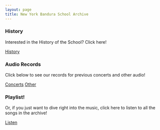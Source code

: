 ```yaml
---
layout: page
title: New York Bandura School Archive
---
```


<div>
    <div class="row">
        <div class="col-md-3">
            <div class="card text-white bg-primary home-card">
                <div class="card-body">
                    <h3 class="card-title">History</h3>
                    <p class="card-text text-white">Interested in the History of the School? Click here!</p>
                    <a href="#" class="btn btn-warning">History</a>
                </div>
            </div>
        </div>
        <div class="col-md-6">
            <div class="card text-white bg-warning home-card">
                <div class="card-body text-white">
                    <h3 class="card-title">Audio Records</h3>
                    <p class="card-text">Click below to see our records for previous concerts and other audio!</p>
                    <a href="{{'/concerts' | absolute_url}}" class="btn btn-primary">Concerts</a>
                    <a href="{{'/addl-audio' | absolute_url}}" class="btn btn-primary">Other</a>
                </div>
            </div>
        </div>
        <div class="col-md-3">
            <div class="card text-white bg-primary home-card">
                <div class="card-body text-white">
                    <h3 class="card-title">Playlist!</h3>
                    <p class="card-text text-white">Or, if you just want to dive right into the music, click here to listen to all the songs in the archive!</p>
                    <a href="{{'/listen' | absolute_url}}" class="btn btn-warning">Listen</a>
                </div>
            </div>
        </div>
    </div>
</div>
